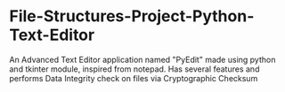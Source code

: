# File-Structures-Project-Python-Text-Editor
An Advanced Text Editor application named "PyEdit" made using python and tkinter module, inspired from notepad. Has several features and performs Data Integrity check on files via Cryptographic Checksum
